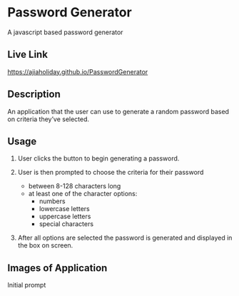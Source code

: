 # Password Generator
A javascript based password generator

## Live Link
https://ajiaholiday.github.io/PasswordGenerator

## Description
An application that the user can use to generate a random password based on criteria they’ve selected.

## Usage
1. User clicks the button to begin generating a password.
2. User is then prompted to choose the criteria for their password
    - between 8-128 characters long
    - at least one of the character options:
        - numbers
        - lowercase letters
        - uppercase letters
        - special characters

3. After all options are selected the password is generated and displayed in the box on screen.

## Images of Application
Initial prompt

